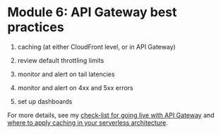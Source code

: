 # Module 6: API Gateway best practices

1. caching (at either CloudFront level, or in API Gateway)

2. review default throttling limits

3. monitor and alert on tail latencies

4. monitor and alert on 4xx and 5xx errors

5. set up dashboards

For more details, see my [check-list for going live with API Gateway](https://theburningmonk.com/2019/11/check-list-for-going-live-with-api-gateway-and-lambda/) and [where to apply caching in your serverless architecture](https://theburningmonk.com/2019/10/all-you-need-to-know-about-caching-for-serverless-applications/).
